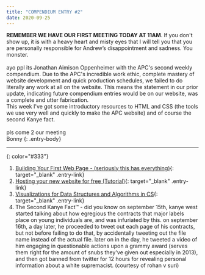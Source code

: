 ```yaml
---
title: "COMPENDIUM ENTRY #2"
date: 2020-09-25
---
```

**REMEMBER WE HAVE OUR FIRST MEETING TODAY AT 11AM**. If you don't show up, it is with a heavy heart and misty eyes that I will tell you that you are personally responsible for Andrew’s disappointment and sadness. You monster.
<br>
<br>
ayo ppl its Jonathan Aimison Oppenheimer with the APC's second weekly compendium. Due to the APC's incredible work ethic, complete mastery of website development and quick production schedules, we failed to do literally any work at all on the website. This means the statement in our prior update, indicating future compendium entries would be on our website, was a complete and utter fabrication. 
<br>
This week I've got some introductory resources to HTML and CSS (the tools we use very well and quickly to make the APC website) and of course the second Kanye fact.
<br>
<br>
pls come 2 our meeting
<br>
Bonny
{: .entry-body}

---
{: color="#333"}
1. [Building Your First Web Page - (seriously this has everything)](https://learn.shayhowe.com/html-css/building-your-first-web-page){: target="_blank" .entry-link}
2. [Hosting your new website for free (Tutorial)](https://medium.com/@svinkle/publish-and-share-your-own-website-for-free-with-github-2eff049a1cb5){: target="_blank" .entry-link}
3. [Visualizations for Data Structures and Algorithms in CS](https://www.cs.usfca.edu/~galles/visualization/Algorithms.html){: target="_blank" .entry-link}
4. The Second Kanye Fact™ - did you know on september 15th, kanye west started talking about how egregious the contracts that major labels place on young individuals are, and was infuriated by this. on september 16th, a day later, he proceeded to tweet out each page of his contracts, but not before failing to do that, by accidentally tweeting out the file name instead of the actual file. later on in the day, he tweeted a video of him engaging in questionable actions upon a grammy award (serves them right for the amount of snubs they've given out especially in 2013), and then got banned from twitter for 12 hours for revealing personal information about a white supremacist. (courtesy of rohan v suri)

